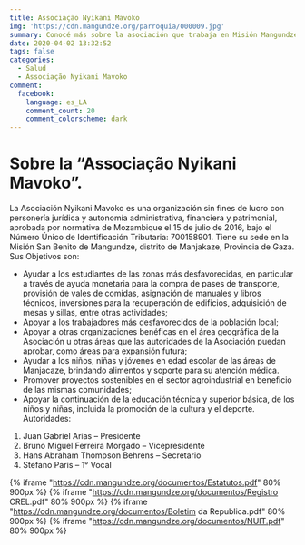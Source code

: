 ```yaml
---
title: Associação Nyikani Mavoko
img: 'https://cdn.mangundze.org/parroquia/000009.jpg'
summary: Conocé más sobre la asociación que trabaja en Misión Mangundze
date: 2020-04-02 13:32:52
tags: false
categories:
  - Salud
  - Associação Nyikani Mavoko
comment:
  facebook:
    language: es_LA
    comment_count: 20
    comment_colorscheme: dark
---
```


# Sobre la “Associação Nyikani Mavoko”.
La Asociación Nyikani Mavoko es una organización sin fines de lucro con personería jurídica y autonomía administrativa, financiera y patrimonial, aprobada por normativa de Mozambique el 15 de julio de 2016, bajo el Número Único de Identificación Tributaria: 700158901. 
Tiene su sede en la Misión San Benito de Mangundze, distrito de Manjakaze, Provincia de Gaza.
Sus Objetivos son:
* Ayudar a los estudiantes de las zonas más desfavorecidas, en particular a través de ayuda monetaria para la compra de pases de transporte, provisión de vales de comidas, asignación de manuales y libros técnicos, inversiones para la recuperación de edificios, adquisición de mesas y sillas, entre otras actividades;
* Apoyar a los trabajadores más desfavorecidos de la población local;
* Apoyar a otras organizaciones benéficas en el área geográfica de la Asociación u otras áreas que las autoridades de la Asociación puedan aprobar, como áreas para expansión futura;
* Ayudar a los niños, niñas y jóvenes en edad escolar de las áreas de Manjacaze, brindando alimentos y soporte para su atención médica.
* Promover proyectos sostenibles en el sector agroindustrial en beneficio de las mismas comunidades;
* Apoyar la continuación de la educación técnica y superior básica, de los niños y niñas, incluida la promoción de la cultura y el deporte.
Autoridades:
1. Juan Gabriel Arias – Presidente
1. Bruno Miguel Ferreira Morgado – Vicepresidente
1. Hans Abraham Thompson Behrens – Secretario
1. Stefano Paris – 1° Vocal

{% iframe "https://cdn.mangundze.org/documentos/Estatutos.pdf" 80% 900px %}
{% iframe "https://cdn.mangundze.org/documentos/Registro CREL.pdf" 80% 900px %}
{% iframe "https://cdn.mangundze.org/documentos/Boletim da Republica.pdf" 80% 900px %}
{% iframe "https://cdn.mangundze.org/documentos/NUIT.pdf" 80% 900px %}